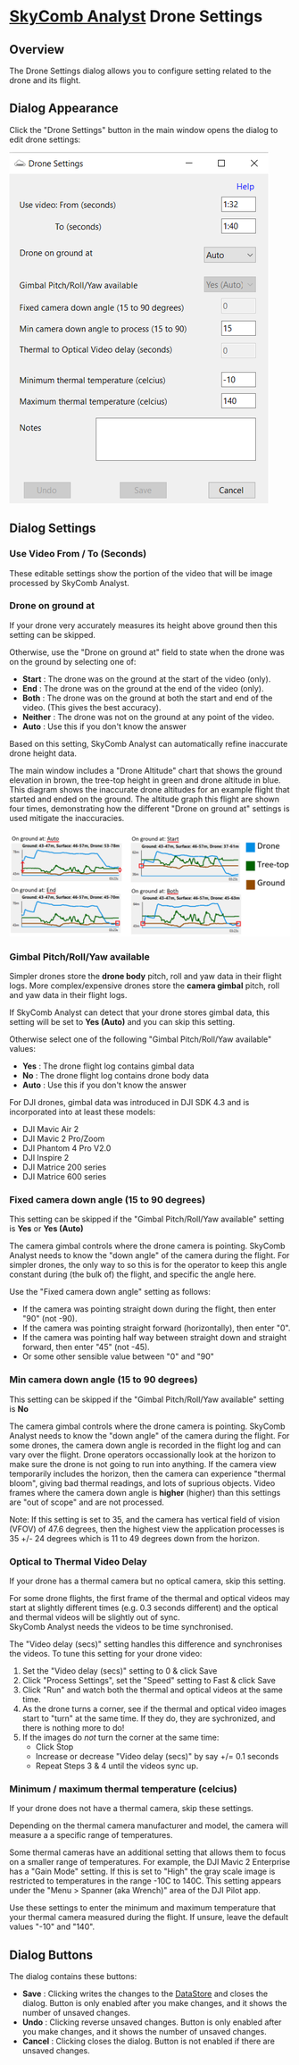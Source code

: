 # [SkyComb Analyst](https://github.com/PhilipQuirke/SkyCombAnalystHelp/blob/main/README.md) Drone Settings


## Overview
The Drone Settings dialog allows you to configure setting related to the drone and its flight.


## Dialog Appearance
Click the "Drone Settings" button in the main window opens the dialog to edit drone settings:

![Drone Settings](./Static/DroneSettings.png?raw=true "Drone Settings")


## Dialog Settings

### Use Video From / To (Seconds)
These editable settings show the portion of the video that will be image processed by SkyComb Analyst. 

### Drone on ground at 
If your drone very accurately measures its height above ground then this setting can be skipped. 

Otherwise, use the "Drone on ground at" field to state when the drone was on the ground by selecting one of:
- **Start** : The drone was on the ground at the start of the video (only). 
- **End** : The drone was on the ground at the end of the video (only). 
- **Both** : The drone was on the ground at both the start and end of the video. (This gives the best accuracy).
- **Neither** : The drone was not on the ground at any point of the video. 
- **Auto** : Use this if you don't know the answer

Based on this setting, SkyComb Analyst can automatically refine inaccurate drone height data.

The main window includes a "Drone Altitude" chart that shows the ground elevation in brown, the tree-top height in green and drone altitude in blue.
This diagram shows the inaccurate drone altitudes for an example flight that started and ended on the ground.
The altitude graph this  flight are shown four times, demonstrating how the different "Drone on ground at" settings is used mitigate the inaccuracies. 

![On Ground At Examples](./Static/OnGroundAtExamples.png?raw=true "On Ground At Examples")


### Gimbal Pitch/Roll/Yaw available
Simpler drones store the **drone body** pitch, roll and yaw data in their flight logs. 
More complex/expensive drones store the **camera gimbal** pitch, roll and yaw data in their flight logs. 

If SkyComb Analyst can detect that your drone stores gimbal data, this setting will be set to **Yes (Auto)** and you can skip this setting. 

Otherwise select one of the following "Gimbal Pitch/Roll/Yaw available" values:
- **Yes** : The drone flight log contains gimbal data 
- **No** : The drone flight log contains drone body data
- **Auto** : Use this if you don't know the answer

For DJI drones, gimbal data was introduced in DJI SDK 4.3 and is incorporated into at least these models:
- DJI Mavic Air 2
- DJI Mavic 2 Pro/Zoom
- DJI Phantom 4 Pro V2.0
- DJI Inspire 2
- DJI Matrice 200 series
- DJI Matrice 600 series


### Fixed camera down angle (15 to 90 degrees)
This setting can be skipped if the "Gimbal Pitch/Roll/Yaw available" setting is **Yes** or **Yes (Auto)**  

The camera gimbal controls where the drone camera is pointing. SkyComb Analyst needs to know the "down angle" of the camera during the flight. For simpler drones, the only way to so this is for the operator to keep this angle constant during (the bulk of) the flight, and specific the angle here. 

Use the "Fixed camera down angle" setting as follows: 
- If the camera was pointing straight down during the flight, then enter "90" (not -90).
- If the camera was pointing straight forward (horizontally), then enter "0".
- If the camera was pointing half way between straight down and straight forward, then enter "45" (not -45).  
- Or some other sensible value between "0" and "90"

### Min camera down angle (15 to 90 degrees)
This setting can be skipped if the "Gimbal Pitch/Roll/Yaw available" setting is **No**  

The camera gimbal controls where the drone camera is pointing. SkyComb Analyst needs to know the "down angle" of the camera during the flight. For some drones, the camera down angle is recorded in the flight log and can vary over the flight. Drone operators occassionally look at the horizon to make sure the drone is not going to run into anything. If the camera view temporarily includes the horizon, then the camera can experience "thermal bloom", giving bad thermal readings, and lots of suprious objects. Video frames where the camera down angle is **higher** (higher) than this settings are "out of scope" and are not processed.
       
Note: If this setting is set to 35, and the camera has vertical field of vision (VFOV) of 47.6 degrees, then the highest view the application processes is 35 +/- 24 degrees which is 11 to 49 degrees down from the horizon.

### Optical to Thermal Video Delay
If your drone has a thermal camera but no optical camera, skip this setting.

For some drone flights, the first frame of the thermal and optical videos may start at slightly different times (e.g. 0.3 seconds different) 
and the optical and thermal videos will be slightly out of sync.  
SkyComb Analyst needs the videos to be time synchronised.

The "Video delay (secs)" setting handles this difference and synchronises the videos. To tune this setting for your drone video:
1. Set the "Video delay (secs)" setting to 0 & click Save
2. Click "Process Settings", set the "Speed" setting to Fast & click Save
3. Click "Run" and watch both the thermal and optical videos at the same time. 
4. As the drone turns a corner, see if the thermal and optical video images start to "turn" at the same time. If they do, they are sychronized, and there is nothing more to do!
5. If the images do *not* turn the corner at the same time:
    - Click Stop
    - Increase or decrease "Video delay (secs)" by say +/= 0.1 seconds
    - Repeat Steps 3 & 4 until the videos sync up.


### Minimum / maximum thermal temperature (celcius)
If your drone does not have a thermal camera, skip these settings.

Depending on the thermal camera manufacturer and model, the camera will measure a a specific range of temperatures. 

Some thermal cameras have an additional setting that allows them to focus on a smaller range of temperatures. For example, the DJI Mavic 2 Enterprise has a "Gain Mode" setting. If this is set to "High" the gray scale image is restricted to temperatures in the range -10C to 140C. This setting appears under the "Menu > Spanner (aka Wrench)" area of the DJI Pilot app.

Use these settings to enter the minimum and maximum temperature that your thermal camera measured during the flight. If unsure, leave the default values "-10" and "140". 


## Dialog Buttons
The dialog contains these buttons:
- **Save** : Clicking writes the changes to the [DataStore](./DataStore.md) and closes the dialog. Button is only enabled after you make changes, and it shows the number of unsaved changes.
- **Undo** : Clicking reverse unsaved changes. Button is only enabled after you make changes, and it shows the number of unsaved changes.
- **Cancel** : Clicking closes the dialog. Button is not enabled if there are unsaved changes.
